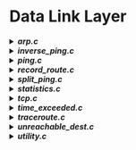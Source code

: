 # Data Link Layer
  <details> <summary> <b><i>arp.c</b></i> </summary>
  Implementation of ARP protocol for Address Resolution (ARP request + ARP reply).
  </details>
  <details> <summary> <b><i>inverse_ping.c</b></i> </summary>
  Program that analyses an ECHO request, sent by a remote node, and replies to it with an ECHO reply.<br>
  The program follows these steps:
  <ol>
  <li>It waits for an ECHO Request</li>
  <li>It receives the ECHO Request</li>
  <li>It sends the ECHO reply, following ICMP rules explained in <a href="https://tools.ietf.org/html/rfc792">RFC 792</a></li>
  <li>It ends the execution</li>
  </ol>
  The program execute the testing phase, by calling the command ping on a remote machine called <i>"lab"</i>.
  </details>
  <details> <summary> <b><i>ping.c</b></i> </summary>
  Implementation of PING application, using ICMP ECHO request and ECHO reply.
  </details>
  <details> <summary> <b><i>record_route.c</b></i> </summary>
  It constructs the IP datagram by adding the optional "Record Route" field to the IP header (<a href="https://tools.ietf.org/html/rfc791#section-3.1">Section 3.1 RFC 791</a>). This field reserves a free area (called route data) inside the extended IP header, intended to contain the list of IP addresses of the nodes crossed by the packet. <br>Each node crossed, in fact, in the presence of the "Record Route" option, should append its IP address in the area route data to the IP addresses list already saved by the previous nodes. The fields length and pointer allow you to manage the memory area during the packet trip.
  </details>
  <details><summary> <b><i>split_ping.c</b></i> </summary>
  The program works as a ping but splitting the ECHO request in 2 different IP packets:
  <ol>
  <li>With payload size of 16 bytes</li>
  <li>With payload of needed size</li>
  </ol>
  To program it, I used the fragmentation of IP datagrams (<a href="https://tools.ietf.org/html/rfc791#section-3.1">Section 3.1 of RFC 791</a>). 
  </details>
  <details> <summary> <b><i>statistics.c</b></i> </summary>
  The program receives 1000 packets from the network, counts them and, after receiving all the frames, writes the following statistics:
  <ul>
  <li>% frames containing IP packets</li>
  <li>% frames containing ARP packets</li>
  <li>% frames containing neither IP nor ARP</li>
  </ul>
  and looking to all the IP datagrams received, it prints:
  <ul>
  <li>% packets containing TCP segments</li>
  <li>% packets containing UDP segments</li>
  <li>% packets containing ICMP packets</li>
  <li>% packets containing other payload</li>
  </ul>
  </details>
  <details> <summary> <b><i>tcp.c</b></i> </summary>
  
  </details>
  <details> <summary> <b><i>time_exceeded.c</b></i> </summary>
  
  </details>
  <details> <summary> <b><i>traceroute.c</b></i> </summary>
  
  </details>
  <details> <summary> <b><i>unreachable_dest.c</b></i> </summary>
  
  </details>
  <details> <summary> <b><i>utility.c</b></i> </summary>
  
  </details>

